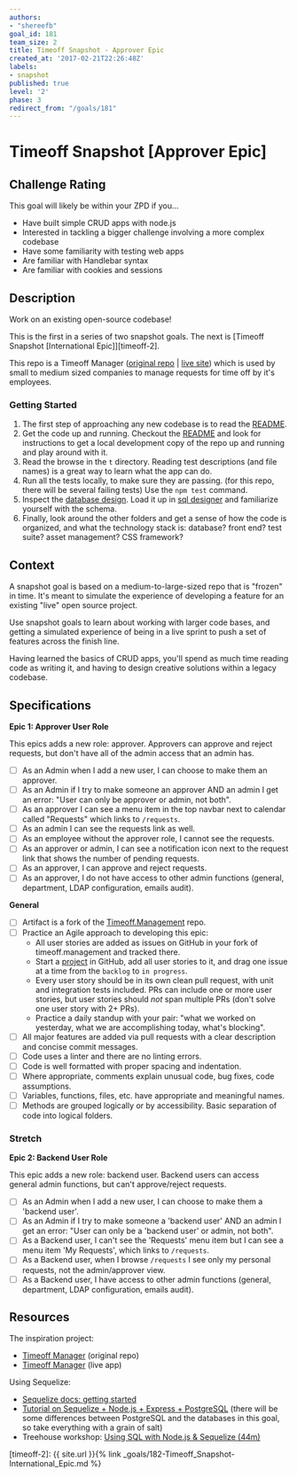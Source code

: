 ```yaml
---
authors:
- "shereefb"
goal_id: 181
team_size: 2
title: Timeoff Snapshot - Approver Epic
created_at: '2017-02-21T22:26:48Z'
labels:
- snapshot
published: true
level: '2'
phase: 3
redirect_from: "/goals/181"
---
```


# Timeoff Snapshot [Approver Epic]

## Challenge Rating

This goal will likely be within your ZPD if you...

- Have built simple CRUD apps with node.js
- Interested in tackling a bigger challenge involving a more complex codebase
- Have some familiarity with testing web apps
- Are familiar with Handlebar syntax
- Are familiar with cookies and sessions

## Description

Work on an existing open-source codebase!

This is the first in a series of two snapshot goals. The next is [Timeoff Snapshot [International Epic]][timeoff-2].

This repo is a Timeoff Manager ([original repo](https://github.com/timeoff-management/application) | [live site](http://timeoff.management/)) which is used by small to medium sized companies to manage requests for time off by it's employees.

### Getting Started

1. The first step of approaching any new codebase is to read the [README][repo-readme].
1. Get the code up and running. Checkout the [README][repo-readme] and look for instructions to get a local development copy of the repo up and running and play around with it.
1. Read the browse in the `t` directory. Reading test descriptions (and file names) is a great way to learn what the app can do.
1. Run all the tests locally, to make sure they are passing. (for this repo, there will be several failing tests) Use the `npm test` command.
1. Inspect the [database design][repo-db-design]. Load it up in [sql designer](http://sql.apps.learnersguild.org/) and familiarize yourself with the schema.
1. Finally, look around the other folders and get a sense of how the code is organized, and what the technology stack is: database? front end? test suite? asset management? CSS framework?

## Context

A snapshot goal is based on a medium-to-large-sized repo that is "frozen" in time. It's meant to simulate the experience of developing a feature for an existing "live" open source project.

Use snapshot goals to learn about working with larger code bases, and getting a simulated experience of being in a live sprint to push a set of features across the finish line.

Having learned the basics of CRUD apps, you'll spend as much time reading code as writing it, and having to design creative solutions within a legacy codebase.

## Specifications

**Epic 1: Approver User Role**

This epics adds a new role: approver. Approvers can approve and reject requests, but don't have all of the admin access that an admin has.

- [ ] As an Admin when I add a new user, I can choose to make them an approver.
- [ ] As an Admin if I try to make someone an approver AND an admin I get an error: "User can only be approver or admin, not both".
- [ ] As an approver I can see a menu item in the top navbar next to calendar called "Requests" which links to `/requests`.
- [ ] As an admin I can see the requests link as well.
- [ ] As an employee without the approver role, I cannot see the requests.
- [ ] As an approver or admin, I can see a notification icon next to the request link that shows the number of pending requests.
- [ ] As an approver, I can approve and reject requests.
- [ ] As an approver, I do not have access to other admin functions (general, department, LDAP configuration, emails audit).

**General**

- [ ] Artifact is a fork of the [Timeoff.Management][repo] repo.
- [ ] Practice an Agile approach to developing this epic:
  - All user stories are added as issues on GitHub in your fork of timeoff.management and tracked there.
  - Start a [project](https://help.github.com/articles/about-projects/) in GitHub, add all user stories to it, and drag one issue at a time from the `backlog` to `in progress`.
  - Every user story should be in its own clean pull request, with unit and integration tests included. PRs can include one or more user stories, but user stories should _not_ span multiple PRs (don't solve one user story with 2+ PRs).
  - Practice a daily standup with your pair: "what we worked on yesterday, what we are accomplishing today, what's blocking".
- [ ] All major features are added via pull requests with a clear description and concise commit messages.
- [ ] Code uses a linter and there are no linting errors.
- [ ] Code is well formatted with proper spacing and indentation.
- [ ] Where appropriate, comments explain unusual code, bug fixes, code assumptions.
- [ ] Variables, functions, files, etc. have appropriate and meaningful names.
- [ ] Methods are grouped logically or by accessibility. Basic separation of code into logical folders.

### Stretch

**Epic 2: Backend User Role**

This epic adds a new role: backend user. Backend users can access general admin functions, but can't approve/reject requests.

- [ ] As an Admin when I add a new user, I can choose to make them a 'backend user'.
- [ ] As an Admin if I try to make someone a 'backend user' AND an admin I get an error: "User can only be a 'backend user' or admin, not both".
- [ ] As a Backend user, I can't see the 'Requests' menu item but I can see a menu item 'My Requests', which links to `/requests`.
- [ ] As a Backend user, when I browse `/requests` I see only my personal requests, not the admin/approver view.
- [ ] As a Backend user, I have access to other admin functions (general, department, LDAP configuration, emails audit).

## Resources

The inspiration project:

- [Timeoff Manager](https://github.com/timeoff-management/application) (original repo)
- [Timeoff Manager](http://timeoff.management/) (live app)

Using Sequelize:

- [Sequelize docs: getting started](http://docs.sequelizejs.com/en/latest/docs/getting-started/)
- [Tutorial on Sequelize + Node.js + Express + PostgreSQL](https://scotch.io/tutorials/getting-started-with-node-express-and-postgres-using-sequelize) (there will be some differences between PostgreSQL and the databases in this goal, so take everything with a grain of salt)
- Treehouse workshop: [Using SQL with Node.js & Sequelize (44m)](https://teamtreehouse.com/library/using-sql-and-nodejs-with-sequelize)

[repo]: https://github.com/GuildCrafts/timeoff.management/
[repo-readme]: https://github.com/GuildCrafts/timeoff.management/blob/master/README.md
[repo-db-design]: https://github.com/GuildCrafts/timeoff.management/blob/master/docs/db_design.txt

[timeoff-2]: {{ site.url }}{% link _goals/182-Timeoff_Snapshot-International_Epic.md %}
